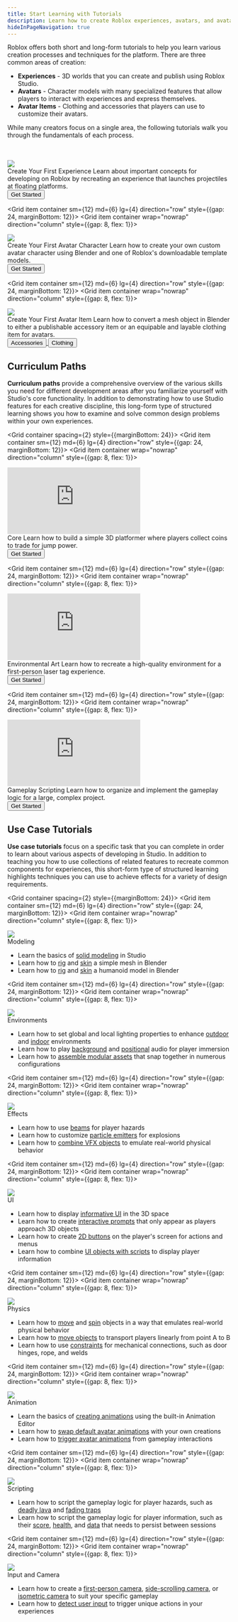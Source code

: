 ```yaml
---
title: Start Learning with Tutorials
description: Learn how to create Roblox experiences, avatars, and avatar items with use case tutorials, curriculum paths, and videos.
hideInPageNavigation: true
---
```


Roblox offers both short and long-form tutorials to help you learn various creation processes and techniques for the platform. There are three common areas of creation:

- **Experiences** - 3D worlds that you can create and publish using Roblox Studio.
- **Avatars** - Character models with many specialized features that allow players to interact with experiences and express themselves.
- **Avatar Items** - Clothing and accessories that players can use to customize their avatars.

While many creators focus on a single area, the following tutorials walk you through the fundamentals of each process.

<br>
</br>
<Grid container spacing={2} style={{marginBottom: 24}}>
 <Grid item container sm={12} md={6} lg={4} direction="row" style={{gap: 24, marginBottom: 12}}>
 <Grid item container wrap="nowrap" direction="column" style={{gap: 8, flex: 1}}>
   <div class="container"
   style={{position: "relative", paddingBottom: "56.25%", height: 0}}>
   <img src="../assets/landing/get-started/first-experience.png" style={{position: "absolute", top: 0, left: 0, width: "100%", height: "100%"}} />
   </div>
   <Typography variant='h4'>Create Your First Experience</Typography>
   <Typography variant='body1'>Learn about important concepts for developing on Roblox by recreating an experience that launches projectiles at floating platforms.</Typography>
   <div style={{marginTop:16}}>
     <a underline="none" href="../tutorials/first-experience/index.md">
     <Button variant="contained" color="secondary" size='large'
     style={{marginRight:16, alignSelf: 'flex-start'}}>Get Started</Button>
     </a>
   </div>
 </Grid>
 </Grid>

 <Grid item container sm={12} md={6} lg={4} direction="row" style={{gap: 24, marginBottom: 12}}>
 <Grid item container wrap="nowrap" direction="column" style={{gap: 8, flex: 1}}>
   <div class="container"
   style={{position: "relative", paddingBottom: "56.25%", height: 0}}>
   <img src="../assets/art/avatar/templates/Round-Concepts.png" />
   </div>
   <Typography variant='h4'>Create Your First Avatar Character</Typography>
   <Typography variant='body1' >Learn how to create your own custom avatar character using Blender and one of Roblox's downloadable template models.</Typography>
   <div style={{marginTop:16}}>
     <a underline="none" href="../art/characters/creating/index.md">
     <Button variant="contained" color="secondary" size='large'
     style={{marginRight:16, alignSelf: 'flex-start'}}>Get Started</Button>
     </a>
   </div>
 </Grid>
 </Grid>

 <Grid item container sm={12} md={6} lg={4} direction="row" style={{gap: 24, marginBottom: 12}}>
 <Grid item container wrap="nowrap" direction="column" style={{gap: 8, flex: 1}}>
 <div class="container"
 style={{position: "relative", paddingBottom: "56.25%", height: 0}}>
 <img src="../assets/art/accessories/creating-rigid/Studio-Mask-Preview-Cropped.png" />
 </div>
   <Typography variant='h4'>Create Your First Avatar Item</Typography>
   <Typography variant='body1' >Learn how to convert a mesh object in Blender to either a publishable accessory item or an equipable and layable clothing item for avatars.</Typography>
   <div style={{marginTop:16}}>
     <a underline="none" href="../art/accessories/creating-rigid/index.md">
     <Button variant="contained" color="secondary" size='large'
     style={{marginRight:16, alignSelf: 'flex-start'}}>Accessories</Button>
     </a>
     <a underline="none" href="../art/accessories/creating/index.md">
     <Button variant="contained" color="secondary" size='large'
     style={{marginRight:16, alignSelf: 'flex-start'}}>Clothing</Button>
     </a>
   </div>
 </Grid>
 </Grid>
</Grid>

<h2 style={{marginBottom: 24}}>Curriculum Paths</h2>

**Curriculum paths** provide a comprehensive overview of the various skills you need for different  development areas after you familiarize yourself with Studio's core functionality. In addition to demonstrating how to use Studio features for each creative discipline, this long-form type of structured learning shows you how to examine and solve common design problems within your own experiences.

<Grid container spacing={2} style={{marginBottom: 24}}>
 <Grid item container sm={12} md={6} lg={4} direction="row" style={{gap: 24, marginBottom: 12}}>
 <Grid item container wrap="nowrap" direction="column" style={{gap: 8, flex: 1}}>
 <div class="container"
 style={{position: "relative", paddingBottom: "56.25%", height: 0}}>
 <iframe src="https://www.youtube-nocookie.com/embed/zi0hIuPDyWc" title="YouTube video player" frameborder="0" allow="accelerometer; autoplay; clipboard-write; encrypted-media; gyroscope; picture-in-picture; web-share" allowfullscreen  style={{position: "absolute", top: 0, left: 0, width: "100%", height: "100%"}}></iframe>
 </div>
   <Typography variant='h4'>Core</Typography>
   <Typography variant='body1' >Learn how to build a simple 3D platformer where players collect coins to trade for jump power.</Typography>
     <div style={{marginTop:16}}>
       <a underline="none" href="../tutorials/core/index.md">
       <Button variant="contained" color="secondary" size='large'
       style={{marginRight:8, alignSelf: 'flex-start'}}>Get Started</Button>
       </a>
     </div>
 </Grid>
 </Grid>

 <Grid item container sm={12} md={6} lg={4} direction="row" style={{gap: 24, marginBottom: 12}}>
 <Grid item container wrap="nowrap" direction="column" style={{gap: 8, flex: 1}}>
 <div class="container"
 style={{position: "relative", paddingBottom: "56.25%", height: 0}}>
 <iframe src="https://www.youtube-nocookie.com/embed/nwShvDmFHWc" title="YouTube video player" frameborder="0" allow="accelerometer; autoplay; clipboard-write; encrypted-media; gyroscope; picture-in-picture; web-share" allowfullscreen  style={{position: "absolute", top: 0, left: 0, width: "100%", height: "100%"}}></iframe>
 </div>
   <Typography variant='h4'>Environmental Art</Typography>
   <Typography variant='body1' >Learn how to recreate a high-quality environment for a first-person laser tag experience.</Typography>
     <div style={{marginTop:16}}>
       <a underline="none" href="../tutorials/environmental-art/index.md">
       <Button variant="contained" color="secondary" size='large'
       style={{marginRight:8, alignSelf: 'flex-start'}}>Get Started</Button>
       </a>
     </div>
 </Grid>
 </Grid>

 <Grid item container sm={12} md={6} lg={4} direction="row" style={{gap: 24, marginBottom: 12}}>
 <Grid item container wrap="nowrap" direction="column" style={{gap: 8, flex: 1}}>
 <div class="container"
 style={{position: "relative", paddingBottom: "56.25%", height: 0}}>
 <iframe src="https://www.youtube-nocookie.com/embed/eqQyFL7KnmA" title="YouTube video player" frameborder="0" allow="accelerometer; autoplay; clipboard-write; encrypted-media; gyroscope; picture-in-picture; web-share" allowfullscreen  style={{position: "absolute", top: 0, left: 0, width: "100%", height: "100%"}}></iframe>
 </div>
   <Typography variant='h4'>Gameplay Scripting</Typography>
   <Typography variant='body1' >Learn how to organize and implement the gameplay logic for a large, complex project.</Typography>
     <div style={{marginTop:16}}>
       <a underline="none" href="../tutorials/gameplay-scripting/index.md">
       <Button variant="contained" color="secondary" size='large'
       style={{marginRight:8, alignSelf: 'flex-start'}}>Get Started</Button>
       </a>
     </div>
 </Grid>
 </Grid>
</Grid>

<h2 style={{marginBottom: 24, marginTop: 96}}>Use Case Tutorials</h2>

**Use case tutorials** focus on a specific task that you can complete in order to learn about various aspects of developing in Studio. In addition to teaching you how to use collections of related features to recreate common components for experiences, this short-form type of structured learning highlights techniques you can use to achieve effects for a variety of design requirements.

<Grid container spacing={2} style={{marginBottom: 24}}>
 <Grid item container sm={12} md={6} lg={4} direction="row" style={{gap: 24, marginBottom: 12}}>
 <Grid item container wrap="nowrap" direction="column" style={{gap: 8, flex: 1}}>
   <div class="container"
   style={{position: "relative", paddingBottom: "56.25%", height: 0}}>
   <img src="../assets/modeling/solid-modeling/Negated-Part-To-Union.jpg" style={{position: "absolute", top: 0, left: 0, width: "100%", height: "100%"}} />
   </div>
   <Typography variant='h4'>Modeling</Typography>
   <Typography variant='body1' >
     <ul>
     <li>Learn the basics of <a href="../tutorials/3D-art/creating-neon-signs.md">solid modeling</a> in Studio</li>
     <li>Learn how to <a href="../art/modeling/rigging-a-simple-mesh.md">rig</a> and <a href="../art/modeling/skinning-a-simple-mesh.md">skin</a> a simple mesh in Blender</li>
     <li>Learn how to <a href="../art/modeling/rigging-a-humanoid-model.md">rig</a> and <a href="../art/modeling/skinning-a-humanoid-model.md">skin</a> a humanoid model in Blender</li>
     </ul></Typography>
     <div style={{marginTop:16}}>
     </div>
 </Grid>
 </Grid>

 <Grid item container sm={12} md={6} lg={4} direction="row" style={{gap: 24, marginBottom: 12}}>
 <Grid item container wrap="nowrap" direction="column" style={{gap: 8, flex: 1}}>
   <div class="container"
   style={{position: "relative", paddingBottom: "56.25%", height: 0}}>
   <img src="../assets/lighting-and-effects/atmosphere/Showcase.jpg" style={{position: "absolute", top: 0, left: 0, width: "100%", height: "100%"}} />
   </div>
   <Typography variant='h4'>Environments</Typography>
   <Typography variant='body1' >
     <ul>
     <li>Learn how to set global and local lighting properties to enhance <a href="../tutorials/3D-art/enhancing-outdoor-environments-with-future-lighting.md">outdoor</a> and <a href="../tutorials/building/environments/enhancing-indoor-environments.md">indoor</a> environments</li>
     <li>Learn how to play <a href="../tutorials/building/environments/playing-background-music.md">background</a> and <a href="../tutorials/building/environments/in-game-sounds.md">positional</a> audio for player immersion</li>
     <li>Learn how to <a href="../tutorials/3D-art/assembling-modular-environments.md">assemble modular assets</a> that snap together in numerous configurations</li>
     </ul></Typography>
     <div style={{marginTop:16}}>
     </div>
 </Grid>
 </Grid>

 <Grid item container sm={12} md={6} lg={4} direction="row" style={{gap: 24, marginBottom: 12}}>
 <Grid item container wrap="nowrap" direction="column" style={{gap: 8, flex: 1}}>
   <div class="container"
   style={{position: "relative", paddingBottom: "56.25%", height: 0}}>
   <img src="../assets/tutorials/landing/Effects.png" style={{position: "absolute", top: 0, left: 0, width: "100%", height: "100%"}} />
   </div>
   <Typography variant='h4'>Effects</Typography>
   <Typography variant='body1' >
     <ul>
     <li>Learn how to use <a href="../tutorials/building/effects/laser-traps-with-beams.md">beams</a> for player hazards</li>
     <li>Learn how to customize <a href="../tutorials/building/effects/using-particles-for-explosions.md">particle emitters</a> for explosions</li>
     <li>Learn how to <a href="../tutorials/building/effects/creating-waterfalls.md">combine VFX objects</a> to emulate real-world physical behavior</li>
     </ul></Typography>
     <div style={{marginTop:16}}>
     </div>
 </Grid>
 </Grid>

 <Grid item container sm={12} md={6} lg={4} direction="row" style={{gap: 24, marginBottom: 12}}>
 <Grid item container wrap="nowrap" direction="column" style={{gap: 8, flex: 1}}>
   <div class="container"
   style={{position: "relative", paddingBottom: "56.25%", height: 0}}>
   <img src="../assets/tutorials/landing/UI.png" style={{position: "absolute", top: 0, left: 0, width: "100%", height: "100%"}} />
   </div>
   <Typography variant='h4'>UI</Typography>
   <Typography variant='body1' >
     <ul>
     <li>Learn how to display <a href="../tutorials/building/ui/interfaces-on-parts.md">informative UI</a> in the 3D space</li>
     <li>Learn how to create <a href="../tutorials/building/ui/proximity-prompts.md">interactive prompts</a> that only appear as players approach 3D objects</li>
     <li>Learn how to create <a href="../art/modeling/rigging-a-humanoid-model.md">2D buttons</a> on the player's screen for actions and menus</li>
     <li>Learn how to combine <a href="../art/modeling/rigging-a-humanoid-model.md">UI objects with scripts</a> to display player information</li>
     </ul></Typography>
     <div style={{marginTop:16}}>
     </div>
 </Grid>
 </Grid>

 <Grid item container sm={12} md={6} lg={4} direction="row" style={{gap: 24, marginBottom: 12}}>
 <Grid item container wrap="nowrap" direction="column" style={{gap: 8, flex: 1}}>
   <div class="container"
   style={{position: "relative", paddingBottom: "56.25%", height: 0}}>
   <img src="../assets/tutorials/landing/Physics.png" style={{position: "absolute", top: 0, left: 0, width: "100%", height: "100%"}} />
   </div>
   <Typography variant='h4'>Physics</Typography>
   <Typography variant='body1' >
     <ul>
     <li>Learn how to <a href="../tutorials/building/physics/creating-moving-objects.md">move</a> and <a href="../tutorials/3D-art/creating-spinning-objects.md">spin</a> objects in a way that emulates real-world physical behavior</li>
     <li>Learn how to <a href="../tutorials/3D-art/creating-elevators.md">move objects</a> to transport players linearly from point A to B</li>
     <li>Learn how to use <a href="../tutorials/building/physics/building-a-hinged-door.md">constraints</a> for mechanical connections, such as door hinges, rope, and welds</li>
     </ul></Typography>
     <div style={{marginTop:16}}>
     </div>
 </Grid>
 </Grid>

 <Grid item container sm={12} md={6} lg={4} direction="row" style={{gap: 24, marginBottom: 12}}>
 <Grid item container wrap="nowrap" direction="column" style={{gap: 8, flex: 1}}>
   <div class="container"
   style={{position: "relative", paddingBottom: "56.25%", height: 0}}>
   <img src="../assets/tutorials/landing/Animation.png" style={{position: "absolute", top: 0, left: 0, width: "100%", height: "100%"}} />
   </div>
   <Typography variant='h4'>Animation</Typography>
   <Typography variant='body1' >
     <ul>
     <li>Learn the basics of <a href="../tutorials/building/animation/creating-an-animation.md">creating animations</a> using the built-in Animation Editor</li>
     <li>Learn how to <a href="../tutorials/building/animation/scripting-avatar-animations.md#changing-default-animations">swap default avatar animations</a> with your own creations</li>
     <li>Learn how to <a href="../tutorials/building/animation/scripting-avatar-animations.md#playing-animations">trigger avatar animations</a> from gameplay interactions</li>
     </ul></Typography>
     <div style={{marginTop:16}}>
     </div>
 </Grid>
 </Grid>

 <Grid item container sm={12} md={6} lg={4} direction="row" style={{gap: 24, marginBottom: 12}}>
 <Grid item container wrap="nowrap" direction="column" style={{gap: 8, flex: 1}}>
   <div class="container"
   style={{position: "relative", paddingBottom: "56.25%", height: 0}}>
   <img src="../assets/tutorials/landing/Scripting.jpg" style={{position: "absolute", top: 0, left: 0, width: "100%", height: "100%"}} />
   </div>
   <Typography variant='h4'>Scripting</Typography>
   <Typography variant='body1' >
     <ul>
     <li>Learn how to script the gameplay logic for player hazards, such as <a href="../tutorials/scripting/basic-scripting/deadly-lava.md">deadly lava</a> and <a href="../tutorials/scripting/basic-scripting/fading-trap.md">fading traps</a></li>
     <li>Learn how to script the gameplay logic for player information, such as their <a href="../tutorials/scripting/basic-scripting/scoring-points.md">score</a>, <a href="../tutorials/scripting/intermediate-scripting/creating-a-health-pickup.md">health</a>, and <a href="../tutorials/scripting/intermediate-scripting/saving-data.md">data</a> that needs to persist between sessions</li>
     </ul></Typography>
     <div style={{marginTop:16}}>
     </div>
 </Grid>
 </Grid>

 <Grid item container sm={12} md={6} lg={4} direction="row" style={{gap: 24, marginBottom: 12}}>
 <Grid item container wrap="nowrap" direction="column" style={{gap: 8, flex: 1}}>
   <div class="container"
   style={{position: "relative", paddingBottom: "56.25%", height: 0}}>
   <img src="../assets/tutorials/controlling-the-players-camera/SidescrollingCameraExample.jpg" style={{position: "absolute", top: 0, left: 0, width: "100%", height: "100%"}} />
   </div>
   <Typography variant='h4'>Input and Camera</Typography>
   <Typography variant='body1' >
     <ul>
     <li>Learn how to create a <a href="../tutorials/scripting/input-and-camera/controlling-the-users-camera.md#creating-a-first-person-camera">first-person camera</a>, <a href="../tutorials/scripting/input-and-camera/controlling-the-users-camera.md#creating-a-side-scrolling-camera">side-scrolling camera</a>, or <a href="../tutorials/scripting/input-and-camera/controlling-the-users-camera.md#creating-an-isometric-camera">isometric camera</a> to suit your specific gameplay</li>
     <li>Learn how to <a href="../tutorials/scripting/input-and-camera/detecting-user-input.md">detect user input</a> to trigger unique actions in your experiences</li>
     </ul></Typography>
     <div style={{marginTop:16}}>
     </div>
 </Grid>
 </Grid>
</Grid>
